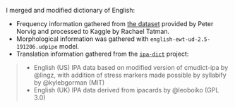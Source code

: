 I merged and modified dictionary of English:

* Frequency information gathered from [the dataset](https://www.kaggle.com/rtatman/english-word-frequency) provided by Peter Norvig and processed to Kaggle by Rachael Tatman.
* Morphological information was gathered with `english-ewt-ud-2.5-191206.udpipe` model.
* Translation information gathered from the [`ipa-dict`](https://github.com/open-dict-data/ipa-dict) project:

> * English (US) IPA data based on modified version of cmudict-ipa by @lingz, with addition of stress markers made possible by syllabify by @kylebgorman (MIT)
> * English (UK) IPA data derived from ipacards by @leoboiko (GPL 3.0)
